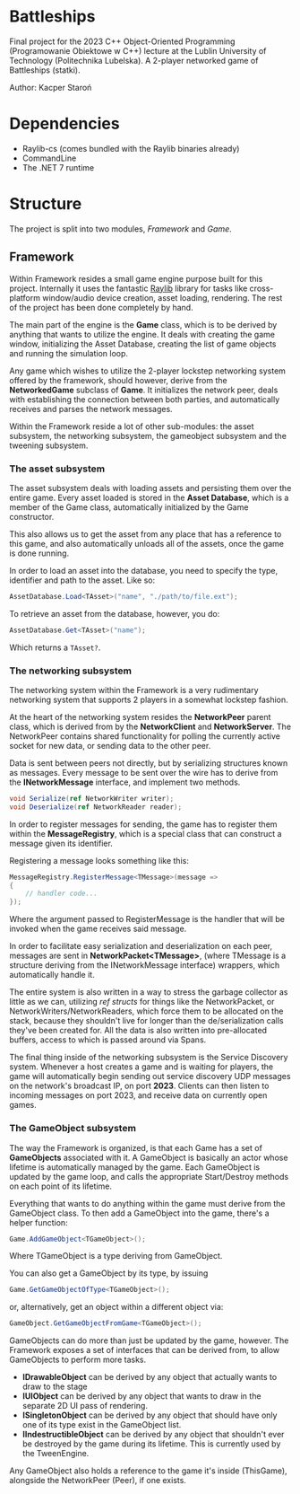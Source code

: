 # Battleships

Final project for the 2023 C++ Object-Oriented Programming (Programowanie Obiektowe w C++) lecture at the Lublin University of Technology (Politechnika Lubelska). A 2-player networked game of Battleships (statki).

Author: Kacper Staroń

# Dependencies

- Raylib-cs (comes bundled with the Raylib binaries already)
- CommandLine
- The .NET 7 runtime

# Structure

The project is split into two modules, *Framework* and *Game*. 

## Framework

Within Framework resides a small game engine purpose built for this project. Internally it uses the fantastic [Raylib](https://github.com/raysan5/raylib) library for tasks like cross-platform window/audio device creation, asset loading, rendering. The rest of the project has been done completely by hand.

The main part of the engine is the **Game** class, which is to be derived by anything that wants to utilize the engine. It deals with creating the game window, initializing the Asset Database, creating the list of game objects and running the simulation loop.

Any game which wishes to utilize the 2-player lockstep networking system offered by the framework, should however, derive from the **NetworkedGame** subclass of  **Game**. It initializes the network peer, deals with establishing the connection between both parties, and automatically receives and parses the network messages.

Within the Framework reside a lot of other sub-modules: the asset subsystem, the networking subsystem, the gameobject subsystem and the tweening subsystem.

### The asset subsystem
The asset subsystem deals with loading assets and persisting them over the entire game. Every asset loaded is stored in the **Asset Database**, which is a member of the Game class, automatically initialized by the Game constructor.

This also allows us to get the asset from any place that has a reference to this game, and also automatically unloads all of the assets, once the game is done running.

In order to load an asset into the database, you need to specify the type, identifier and path to the asset. Like so:
```cs
AssetDatabase.Load<TAsset>("name", "./path/to/file.ext");
```

To retrieve an asset from the database, however, you do:

```cs
AssetDatabase.Get<TAsset>("name");
```

Which returns a `TAsset?`.

### The networking subsystem
The networking system within the Framework is a very rudimentary networking system that supports 2 players in a somewhat lockstep fashion.

At the heart of the networking system resides the **NetworkPeer** parent class, which is derived from by the **NetworkClient** and **NetworkServer**. The NetworkPeer contains shared functionality for polling the currently active socket for new data, or sending data to the other peer.

Data is sent between peers not directly, but by serializing structures known as messages. Every message to be sent over the wire has to derive from the **INetworkMessage** interface, and implement two methods.
```cs
void Serialize(ref NetworkWriter writer);
void Deserialize(ref NetworkReader reader);
```

In order to register messages for sending, the game has to register them within the **MessageRegistry**, which is a special class that can construct a message given its identifier.

Registering a message looks something like this:
```cs
MessageRegistry.RegisterMessage<TMessage>(message =>
{
	// handler code...
});
```
Where the argument passed to RegisterMessage is the handler that will be invoked when the game receives said message.

In order to facilitate easy serialization and deserialization on each peer, messages are sent in **NetworkPacket\<TMessage\>**, (where TMessage is a structure deriving from the INetworkMessage interface) wrappers, which automatically handle it.

The entire system is also written in a way to stress the garbage collector as little as we can, utilizing *ref structs* for things like the NetworkPacket, or NetworkWriters/NetworkReaders, which force them to be allocated on the stack, because they shouldn't live for longer than the de/serialization calls they've been created for. All the data is also written into pre-allocated buffers, access to which is passed around via Spans.

The final thing inside of the networking subsystem is the Service Discovery system. Whenever a host creates a game and is waiting for players, the game will automatically begin sending out service discovery UDP messages on the network's broadcast IP, on port **2023**. Clients can then listen to incoming messages on port 2023, and receive data on currently open games.

### The GameObject subsystem
The way the Framework is organized, is that each Game has a set of **GameObjects** associated with it. A GameObject is basically an actor whose lifetime is automatically managed by the game. Each GameObject is updated by the game loop, and calls the appropriate Start/Destroy methods on each point of its lifetime.

Everything that wants to do anything within the game must derive from the GameObject class.  To then add a GameObject into the game, there's a helper function:
```cs
Game.AddGameObject<TGameObject>();
```
Where TGameObject is a type deriving from GameObject.

You can also get a GameObject by its type, by issuing
```cs
Game.GetGameObjectOfType<TGameObject>();
```
or, alternatively, get an object within a different object via:
```cs
GameObject.GetGameObjectFromGame<TGameObject>();
```

GameObjects can do more than just be updated by the game, however. The Framework exposes a set of interfaces that can be derived from, to allow GameObjects to perform more tasks.

- **IDrawableObject** can be derived by any object that actually wants to draw to the stage
- **IUIObject** can be derived by any object that wants to draw in the separate 2D UI pass of rendering.
- **ISingletonObject** can be derived by any object that should have only one of its type exist in the GameObject list.
- **IIndestructibleObject** can be derived by any object that shouldn't ever be destroyed by the game during its lifetime. This is currently used by the TweenEngine.

Any GameObject also holds a reference to the game it's inside (ThisGame), alongside the NetworkPeer (Peer), if one exists.

